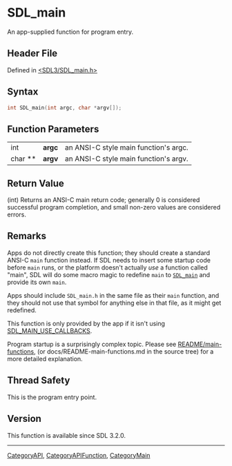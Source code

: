 # SDL_main

An app-supplied function for program entry.

## Header File

Defined in [<SDL3/SDL_main.h>](https://github.com/libsdl-org/SDL/blob/main/include/SDL3/SDL_main.h)

## Syntax

```c
int SDL_main(int argc, char *argv[]);
```

## Function Parameters

|         |          |                                       |
| ------- | -------- | ------------------------------------- |
| int     | **argc** | an ANSI-C style main function's argc. |
| char ** | **argv** | an ANSI-C style main function's argv. |

## Return Value

(int) Returns an ANSI-C main return code; generally 0 is considered
successful program completion, and small non-zero values are considered
errors.

## Remarks

Apps do not directly create this function; they should create a standard
ANSI-C `main` function instead. If SDL needs to insert some startup code
before `main` runs, or the platform doesn't actually _use_ a function
called "main", SDL will do some macro magic to redefine `main` to
[`SDL_main`](SDL_main) and provide its own `main`.

Apps should include `SDL_main.h` in the same file as their `main` function,
and they should not use that symbol for anything else in that file, as it
might get redefined.

This function is only provided by the app if it isn't using
[SDL_MAIN_USE_CALLBACKS](SDL_MAIN_USE_CALLBACKS).

Program startup is a surprisingly complex topic. Please see
[README/main-functions](README/main-functions), (or
docs/README-main-functions.md in the source tree) for a more detailed
explanation.

## Thread Safety

This is the program entry point.

## Version

This function is available since SDL 3.2.0.





----
[CategoryAPI](CategoryAPI), [CategoryAPIFunction](CategoryAPIFunction), [CategoryMain](CategoryMain)

